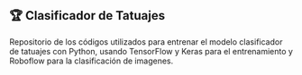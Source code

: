 ## 🏆 Clasificador de Tatuajes
Repositorio de los códigos utilizados para entrenar el modelo clasificador de tatuajes con Python, usando TensorFlow y Keras para el entrenamiento y Roboflow para la clasificación de imagenes.
